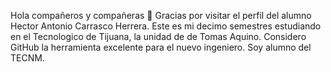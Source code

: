 Hola compañeros y compañeras 👋
Gracias por visitar el perfil del alumno  Hector Antonio Carrasco Herrera.
Este es mi decimo semestres estudiando en el Tecnologico de Tijuana, la unidad de de Tomas Aquino.
Considero GitHub la herramienta excelente para el nuevo ingeniero.
Soy alumno del TECNM.
